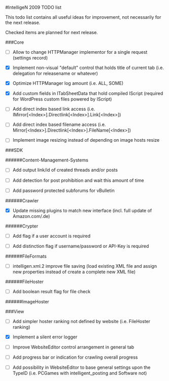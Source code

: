 #IntelligeN 2009 TODO list

This todo list contains all useful ideas for improvement, not necessarily for the next release.

Checked items are planned for next release.

###Core

- [ ] Allow to change HTTPManager implementor for a single request (settings record)

- [x] Implement non-visual "default" control that holds title of current tab (i.e. delegation for releasename or whatever)

- [x] Optimize HTTPManager log amount (i.e. ALL, SOME)

- [x] Add custom fields in ITabSheetData that hold compiled IScript (required for WordPress custom files powered by IScript)

- [ ] Add direct index based link access (i.e. IMirror[\<Index\>].Directlink[\<Index\>].Link[\<Index\>])

- [ ] Add direct index based filename access (i.e. Mirror[\<Index\>].Directlink[\<Index\>].FileName[\<Index\>])

- [ ] Implement image resizing instead of depending on image hosts resize

###SDK

######Content-Management-Systems

- [ ] Add output link/id of created threads and/or posts

- [ ] Add detection for post prohibition and wait this amount of time

- [ ] Add password protected subforums for vBulletin

######Crawler

- [x] Update missing plugins to match new interface (incl. full update of Amazon.com/.de)

######Crypter

- [ ] Add flag if a user account is required

- [ ] Add distinction flag if username/password or API-Key is required

######FileFormats

- [ ] intelligen.xml.2 improve file saving (load existing XML file and assign new properties instead of create a complete new XML file)

######FileHoster

- [ ] Add boolean result flag for file check

######ImageHoster



###View

- [ ] Add simpler hoster ranking not defined by website (i.e. FileHoster ranking)

- [x] Implement a silent error logger

- [ ] Improve WebsiteEditor control arrangement in general tab

- [ ] Add progress bar or indication for crawling overall progress

- [ ] Add possibility in WebsiteEditor to base general settings upon the TypeID (i.e. PCGames with intelligent_posting and Software not)
